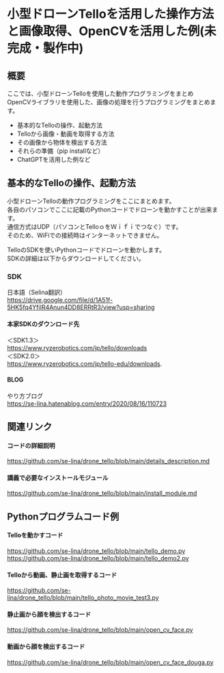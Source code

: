 # 小型ドローンTelloを活用した操作方法と画像取得、OpenCVを活用した例(未完成・製作中)

## 概要
ここでは、小型ドローンTelloを使用した動作プログラミングをまとめ  
OpenCVライブラリを使用した、画像の処理を行うプログラミングをまとめます。
- 基本的なTelloの操作、起動方法
- Telloから画像・動画を取得する方法
- その画像から物体を検出する方法
- それらの準備（pip installなど）
- ChatGPTを活用した例など

## 基本的なTelloの操作、起動方法
小型ドローンTelloの動作プログラミングをここにまとめます。  
各自のパソコンでここに記載のPythonコードでドローンを動かすことが出来ます。  
通信方式はUDP（パソコンとTelloｏをＷｉｆｉでつなぐ）です。  
そのため、WiFiでの接続時はインターネットできません。  
  
TelloのSDKを使いPythonコードでドローンを動かします。  
SDKの詳細は以下からダウンロードしてください。  
 
### SDK
日本語（Selina翻訳）  
https://drive.google.com/file/d/1A51f-5HK5fq4YfiIR4Anun4DD8ERRtR3/view?usp=sharing


#### 本家SDKのダウンロード先
＜SDK1.3＞  
https://www.ryzerobotics.com/jp/tello/downloads  
＜SDK2.0＞  
 https://www.ryzerobotics.com/jp/tello-edu/downloads. 
 
#### BLOG
やり方ブログ    
https://se-lina.hatenablog.com/entry/2020/08/16/110723
 
 
## 関連リンク
#### コードの詳細説明
https://github.com/se-lina/drone_tello/blob/main/details_description.md
#### 講義で必要なインストールモジュール
https://github.com/se-lina/drone_tello/blob/main/install_module.md


## Pythonプログラムコード例
#### Telloを動かすコード
https://github.com/se-lina/drone_tello/blob/main/tello_demo.py
https://github.com/se-lina/drone_tello/blob/main/tello_demo2.py

#### Telloから動画、静止画を取得するコード
https://github.com/se-lina/drone_tello/blob/main/tello_photo_movie_test3.py

#### 静止画から顔を検出するコード
https://github.com/se-lina/drone_tello/blob/main/open_cv_face.py

#### 動画から顔を検出するコード
https://github.com/se-lina/drone_tello/blob/main/open_cv_face_douga.py
